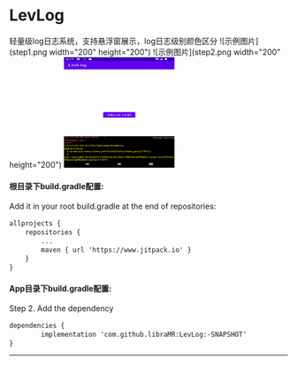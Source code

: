 # LevLog
轻量级log日志系统，支持悬浮窗展示，log日志级别颜色区分
![示例图片](step1.png width="200" height="200")
![示例图片](step2.png width="200" height="200")
<img src="step2.png" width="200" height="200"/><br/>

####  根目录下build.gradle配置:
Add it in your root build.gradle at the end of repositories:

	allprojects {
		repositories {
			...
			maven { url 'https://www.jitpack.io' }
		}
	}
 
#### App目录下build.gradle配置:
Step 2. Add the dependency

	dependencies {
	        implementation 'com.github.libraMR:LevLog:-SNAPSHOT'
	}
---
